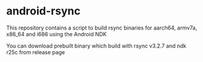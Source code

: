 # android-rsync

This repository contains a script to build rsync binaries for aarch64, armv7a, x86_64 and i686 using the Android NDK

You can download prebuilt binary which build with rsync v3.2.7 and ndk r25c from release page
